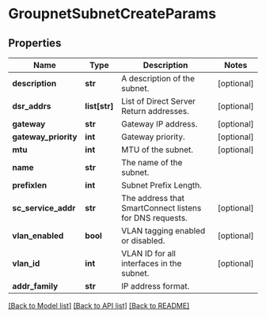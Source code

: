 # GroupnetSubnetCreateParams

## Properties
Name | Type | Description | Notes
------------ | ------------- | ------------- | -------------
**description** | **str** | A description of the subnet. | [optional] 
**dsr_addrs** | **list[str]** | List of Direct Server Return addresses. | [optional] 
**gateway** | **str** | Gateway IP address. | [optional] 
**gateway_priority** | **int** | Gateway priority. | [optional] 
**mtu** | **int** | MTU of the subnet. | [optional] 
**name** | **str** | The name of the subnet. | 
**prefixlen** | **int** | Subnet Prefix Length. | 
**sc_service_addr** | **str** | The address that SmartConnect listens for DNS requests. | [optional] 
**vlan_enabled** | **bool** | VLAN tagging enabled or disabled. | [optional] 
**vlan_id** | **int** | VLAN ID for all interfaces in the subnet. | [optional] 
**addr_family** | **str** | IP address format. | 

[[Back to Model list]](../README.md#documentation-for-models) [[Back to API list]](../README.md#documentation-for-api-endpoints) [[Back to README]](../README.md)


